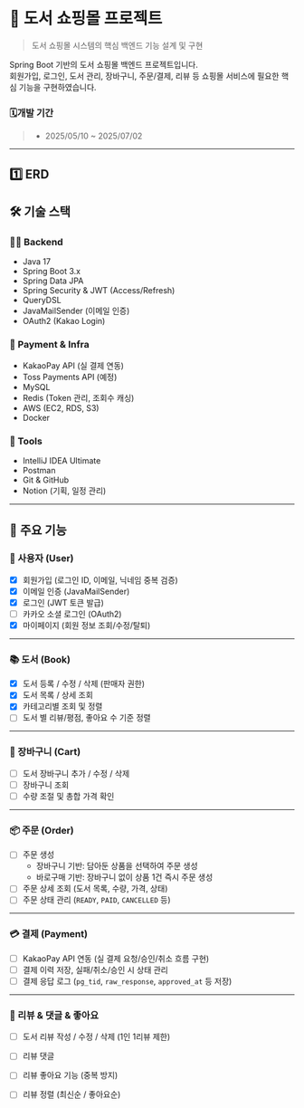 # 📖 도서 쇼핑몰 프로젝트

> 도서 쇼핑몰 시스템의 핵심 백엔드 기능 설계 및 구현

Spring Boot 기반의 도서 쇼핑몰 백엔드 프로젝트입니다.  
회원가입, 로그인, 도서 관리, 장바구니, 주문/결제, 리뷰 등 쇼핑몰 서비스에 필요한 핵심 기능을 구현하였습니다.

### 🗓️개발 기간
> - 2025/05/10 ~ 2025/07/02


---
## 1️⃣ ERD



## 🛠 기술 스택

### 👨‍💻 Backend
- Java 17
- Spring Boot 3.x
- Spring Data JPA
- Spring Security & JWT (Access/Refresh)
- QueryDSL
- JavaMailSender (이메일 인증)
- OAuth2 (Kakao Login)

### 🛒 Payment & Infra
- KakaoPay API (실 결제 연동)
- Toss Payments API (예정)
- MySQL
- Redis (Token 관리, 조회수 캐싱)
- AWS (EC2, RDS, S3)
- Docker

### 🧰 Tools
- IntelliJ IDEA Ultimate
- Postman
- Git & GitHub
- Notion (기획, 일정 관리)

---

## 🧩 주요 기능

### 👤 사용자 (User)
- [x] 회원가입 (로그인 ID, 이메일, 닉네임 중복 검증)
- [x] 이메일 인증 (JavaMailSender)
- [x] 로그인 (JWT 토큰 발급)
- [ ] 카카오 소셜 로그인 (OAuth2)
- [x] 마이페이지 (회원 정보 조회/수정/탈퇴)

---

### 📚 도서 (Book)
- [x] 도서 등록 / 수정 / 삭제 (판매자 권한)
- [x] 도서 목록 / 상세 조회
- [x] 카테고리별 조회 및 정렬
- [ ] 도서 별 리뷰/평점, 좋아요 수 기준 정렬

---

### 🛒 장바구니 (Cart)
- [ ] 도서 장바구니 추가 / 수정 / 삭제
- [ ] 장바구니 조회
- [ ] 수량 조절 및 총합 가격 확인

---

### 📦 주문 (Order)
- [ ] 주문 생성
  - 장바구니 기반: 담아둔 상품을 선택하여 주문 생성
  - 바로구매 기반: 장바구니 없이 상품 1건 즉시 주문 생성
- [ ] 주문 상세 조회 (도서 목록, 수량, 가격, 상태)
- [ ] 주문 상태 관리 (`READY`, `PAID`, `CANCELLED` 등)

---

### 💳 결제 (Payment)
- [ ] KakaoPay API 연동 (실 결제 요청/승인/취소 흐름 구현)
- [ ] 결제 이력 저장, 실패/취소/승인 시 상태 관리
- [ ] 결제 응답 로그 (`pg_tid`, `raw_response`, `approved_at` 등 저장)

---

### 📝 리뷰 & 댓글 & 좋아요
- [ ] 도서 리뷰 작성 / 수정 / 삭제 (1인 1리뷰 제한)
- [ ] 리뷰 댓글
- [ ] 리뷰 좋아요 기능 (중복 방지)
- [ ] 리뷰 정렬 (최신순 / 좋아요순)



